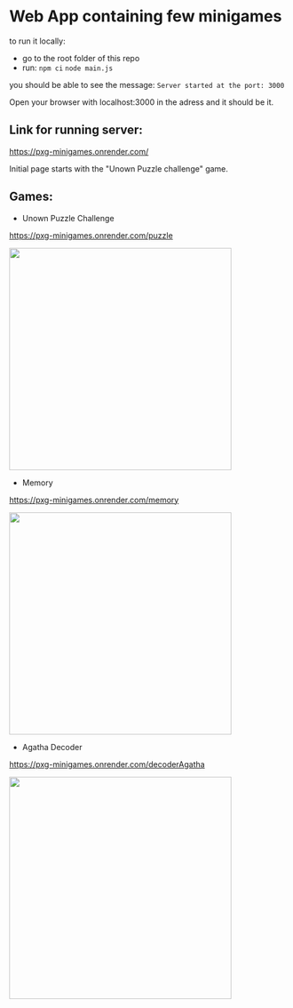 # Web App containing few minigames

to run it locally:
- go to the root folder of this repo
- run: 
`npm ci`
`node main.js`

you should be able to see the message:
`Server started at the port: 3000`

Open your browser with localhost:3000 in the adress and it should be it.

## Link for running server:
https://pxg-minigames.onrender.com/ <br/>

Initial page starts with the "Unown Puzzle challenge" game.

## Games:

- Unown Puzzle Challenge

https://pxg-minigames.onrender.com/puzzle

<img src="https://i.imgur.com/3chqUJY.png" width="400"/> 

- Memory

https://pxg-minigames.onrender.com/memory

<img src="https://i.imgur.com/6qhGj6o.png" width="400"/>

- Agatha Decoder

https://pxg-minigames.onrender.com/decoderAgatha

<img src="https://i.imgur.com/6p1hezW.png" width="400"/>
